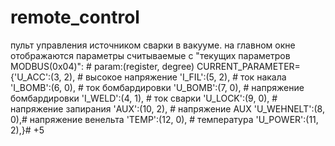 # remote_control
пульт управления источником сварки в вакууме.
на главном окне отображаются параметры считываемые с "текущих параметров MODBUS(0х04)":
                  # param:(register, degree)
CURRENT_PARAMETER={'U_ACC':(3, 2),  # высокое напряжение
                  'I_FIL':(5, 2),   # ток накала 
                  'I_BOMB':(6, 0),  # ток бомбардировки
                  'U_BOMB':(7, 0),  # напряжение бомбардировки
                  'I_WELD':(4, 1),  # ток сварки
                  'U_LOCK':(9, 0),  # напряжение запирания
                  'AUX':(10, 2),    # напряжение AUX
                  'U_WEHNELT':(8, 0),# напряжение венельта
                  'TEMP':(12, 0),   # температура
                  'U_POWER':(11, 2),}# +5 
                  
